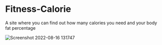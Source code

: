 # Fitness-Calorie

A site where you can find out how many calories you need and your body fat percentage

![Screenshot 2022-08-16 131747](https://user-images.githubusercontent.com/89325220/184856610-3316b317-03c6-40ec-999d-9cb89ded410a.png)

